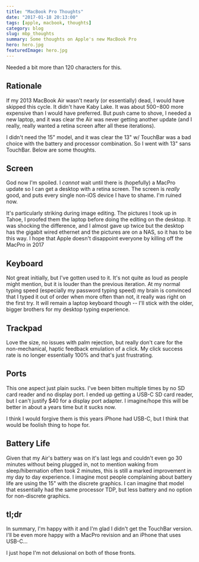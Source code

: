 ```yaml
---
title: "MacBook Pro Thoughts"
date: "2017-01-18 20:13:00"
tags: [apple, macbook, thoughts]
category: blog
slug: mbp_thoughts
summary: Some thoughts on Apple's new MacBook Pro
hero: hero.jpg
featuredImage: hero.jpg
---
```


Needed a bit more than 120 characters for this.

## Rationale

If my 2013 MacBook Air wasn't nearly (or essentially) dead, I would have skipped this cycle. It didn't have Kaby Lake. It was about $500-$800 more expensive than I would have preferred. But push came to shove, I needed a new laptop, and it was clear the Air was never getting another update (and I really, really wanted a retina screen after all these iterations).

I didn't need the 15" model, and it was clear the 13" w/ TouchBar was a bad choice with the battery and processor combination. So I went with 13" sans TouchBar. Below are some thoughts.

## Screen

God now I'm spoiled. I _cannot_ wait until there is (hopefully) a MacPro update so I can get a desktop with a retina screen. The screen is _really_ good, and puts every single non-iOS device I have to shame. I'm ruined now.

It's particularly striking during image editing. The pictures I took up in Tahoe, I proofed them the laptop before doing the editing on the desktop. It was shocking the difference, and I almost gave up twice but the desktop has the gigabit wired ethernet and the pictures are on a NAS, so it has to be this way. I hope that Apple doesn't disappoint everyone by killing off the MacPro in 2017

## Keyboard

Not great initially, but I've gotten used to it. It's not quite as loud as people might mention, but it is louder than the previous iteration. At my normal typing speed (especially my password typing speed) my brain is convinced that I typed it out of order when more often than not, it really was right on the first try. It will remain a laptop keyboard though -- I'll stick with the older, bigger brothers for my desktop typing experience.

## Trackpad

Love the size, no issues with palm rejection, but really don't care for the non-mechanical, haptic feedback emulation of a click. My click success rate is no longer essentially 100% and that's just frustrating.

## Ports

This one aspect just plain sucks. I've been bitten multiple times by no SD card reader and no display port. I ended up getting a USB-C SD card reader, but I can't justify $40 for a display port adapter. I imagine/hope this will be better in about a years time but it sucks now.

I think I would forgive them is this years iPhone had USB-C, but I think that would be foolish thing to hope for.

## Battery Life

Given that my Air's battery was on it's last legs and couldn't even go 30 minutes without being plugged in, not to mention waking from sleep/hibernation often took 2 minutes, this is still a marked improvement in my day to day experience. I imagine most people complaining about battery life are using the 15" with the discrete graphics. I can imagine that model that essentially had the same processor TDP, but less battery and no option for non-discrete graphics.

## tl;dr

In summary, I'm happy with it and I'm glad I didn't get the TouchBar version. I'll be even more happy with a MacPro revision and an iPhone that uses USB-C...

I just hope I'm not delusional on both of those fronts.
